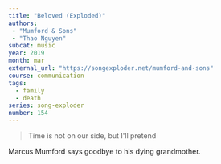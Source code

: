 ```yaml
---
title: "Beloved (Exploded)"
authors:
 - "Mumford & Sons"
 - "Thao Nguyen"
subcat: music
year: 2019
month: mar
external_url: "https://songexploder.net/mumford-and-sons"
course: communication
tags:
  - family
  - death
series: song-exploder
number: 154
---
```


> Time is not on our side, but I'll pretend

Marcus Mumford says goodbye to his dying grandmother.
